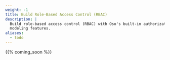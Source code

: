 ```yaml
---
weight: -1
title: Build Role-Based Access Control (RBAC)
description: |
  Build role-based access control (RBAC) with Oso's built-in authorization
  modeling features.
aliases:
  - todo
---
```


{{% coming_soon %}}
